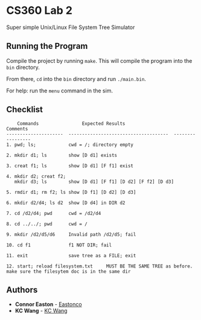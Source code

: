 # CS360 Lab 2

Super simple Unix/Linux File System Tree Simulator

## Running the Program

Compile the project by running `make`. This will compile the program into the `bin` directory.

From there, `cd` into the `bin` directory and run `./main.bin`.

For help: run the `menu` command in the sim.

## Checklist

```text
    Commands                Expected Results                      Comments
---------------------  -------------------------------------  -----------------
1. pwd; ls;            cwd = /; directory empty

2. mkdir d1; ls        show [D d1] exists

3. creat f1; ls        show [D d1] [F f1] exist

4. mkdir d2; creat f2;
   mkdir d3; ls        show [D d1] [F f1] [D d2] [F f2] [D d3]

5. rmdir d1; rm f2; ls show [D f1] [D d2] [D d3]

6. mkdir d2/d4; ls d2  show [D d4] in DIR d2

7. cd /d2/d4; pwd      cwd = /d2/d4

8. cd ../../; pwd      cwd = /

9. mkdir /d2/d5/d6     Invalid path /d2/d5; fail

10. cd f1              f1 NOT DIR; fail

11. exit               save tree as a FILE; exit

12. start; reload filesystem.txt     MUST BE THE SAME TREE as before. make sure the filesytem doc is in the same dir
```

## Authors

* **Connor Easton**  - [Eastonco](https://github.com/Eastonco)
* **KC Wang**  - [KC Wang](https://school.eecs.wsu.edu/faculty/profile/?nid=kwang)
